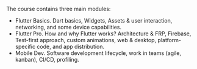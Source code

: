 The course contains three main modules: 
 - Flutter Basics. Dart basics, Widgets, Assets & user interaction, networking, and some device capabilities.
 - Flutter Pro. How and why Flutter works? Architecture & FRP, Firebase, Test-first approach, custom animations, web & desktop, platform-specific code, and app distribution.
 - Mobile Dev. Software development lifecycle, work in teams (agile, kanban), CI/CD, profiling.
